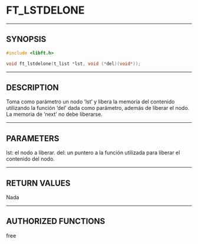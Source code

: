 # FT_LSTDELONE

---

## SYNOPSIS

```c
#include <libft.h>

void ft_lstdelone(t_list *lst, void (*del)(void*));
```

---

## DESCRIPTION

Toma como parámetro un nodo ’lst’ y libera la memoria del contenido utilizando la función ’del’ dada como parámetro, además de liberar el nodo. La memoria de ’next’ no debe liberarse.

---

## PARAMETERS

lst: el nodo a liberar.
del: un puntero a la función utilizada para liberar el contenido del nodo.

---

## RETURN VALUES

Nada

---

## AUTHORIZED FUNCTIONS

free